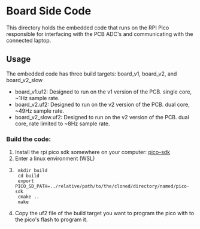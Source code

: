 # Board Side Code

This directory holds the embedded code that runs on the RPI Pico responsible for interfacing with the PCB ADC's and communicating with the connected laptop.

## Usage

The embedded code has three build targets: board_v1, board_v2, and board_v2_slow

 - board_v1.uf2: Designed to run on the v1 version of the PCB. single core, ~1Hz sample rate.
 - board_v2.uf2: Designed to run on the v2 version of the PCB. dual core, ~49Hz sample rate.
 - board_v2_slow.uf2: Designed to run on the v2 version of the PCB. dual core, rate limited to ~8Hz sample rate.

### Build the code:
1. Install the rpi pico sdk somewhere on your computer: [pico-sdk](https://github.com/raspberrypi/pico-sdk)
2. Enter a linux environment (WSL)
3. 
        mkdir build
        cd build
        export PICO_SD_PATH=../relative/path/to/the/cloned/directory/named/pico-sdk
        cmake ..
        make

4. Copy the uf2 file of the build target you want to program the pico with to the pico's flash to program it.
